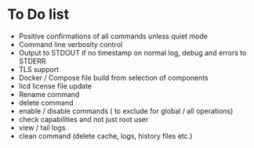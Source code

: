 # To Do list

* Positive confirmations of all commands unless quiet mode
* Command line verbosity control
* Output to STDOUT if no timestamp on normal log, debug and errors to STDERR
* TLS support
* Docker / Compose file build from selection of components
* licd license file update 
* Rename command
* delete command
* enable / disable commands ( to exclude for global / all operations)
* check capabilities and not just root user
* view / tail logs
* clean command (delete cache, logs, history files etc.)